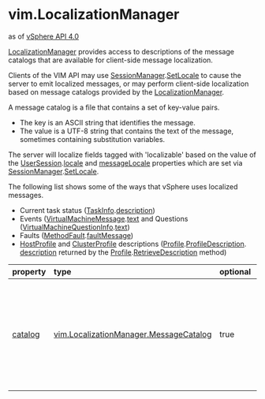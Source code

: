 vim.LocalizationManager
=======================
as of [vSphere API 4.0](vim.version.md#vim.version.version5)


<a href="vim.LocalizationManager.md">LocalizationManager</a> provides access to descriptions of  the message catalogs that are available for client-side message  localization.   <p>Clients of the VIM API may use  <a href="vim.SessionManager.md">SessionManager</a>.<a href="vim.SessionManager.md#setLocale">SetLocale</a>  to cause the server to emit localized messages, or may perform  client-side localization based on message catalogs provided by the  <a href="vim.LocalizationManager.md">LocalizationManager</a>.</p>   <p>A message catalog is a file that contains a set of key-value pairs.</p>  <ul>   <li>The key is an ASCII string that identifies the message.</li>   <li>The value is a UTF-8 string that contains the text of the message, sometimes       containing substitution variables.</li>  </ul>  <p>The server will localize fields tagged with 'localizable' based on the  value of the <a href="vim.UserSession.md">UserSession</a>.<a href="vim.UserSession.md#locale">locale</a>  and <a href="vim.UserSession.md#messageLocale">messageLocale</a> properties which are set via  <a href="vim.SessionManager.md">SessionManager</a>.<a href="vim.SessionManager.md#setLocale">SetLocale</a>.</p>   <p>The following list shows some of the ways that vSphere uses localized  messages.</p>  <ul>   <li>Current task status (<a href="vim.TaskInfo.md">TaskInfo</a>.<a href="vim.TaskInfo.md#description">description</a>)</li>   <li>Events (<a href="vim.vm.Message.md">VirtualMachineMessage</a>.<a href="vim.vm.Message.md#text">text</a> and       Questions (<a href="vim.vm.QuestionInfo.md">VirtualMachineQuestionInfo</a>.<a href="vim.vm.QuestionInfo.md#text">text</a>)</li>   <li>Faults (<a href="vmodl.MethodFault.md">MethodFault</a>.<a href="vmodl.MethodFault.md#faultMessage">faultMessage</a>)</li>   <li><a href="vim.profile.host.HostProfile.md">HostProfile</a> and       <a href="vim.profile.cluster.ClusterProfile.md">ClusterProfile</a> descriptions       (<a href="vim.profile.Profile.md">Profile</a>.<a href="vim.profile.Profile.Description.md">ProfileDescription</a>.        <a href="vim.profile.Profile.md#description">description</a> returned by the        <a href="vim.profile.Profile.md">Profile</a>.<a href="vim.profile.Profile.md#retrieveDescription">RetrieveDescription</a> method)</li>  </ul>

| property | type | optional | priv | desc |
|:---------|:-----|:---------|:-----|:-----|
| <a href='catalog'>catalog</a> | [vim.LocalizationManager.MessageCatalog](vim.LocalizationManager.MessageCatalog.md "vim.LocalizationManager.MessageCatalog") | true | System.View | Fetches the descriptions of all the client-side localization message  catalogs available for the current session locale. |



